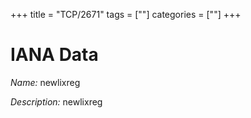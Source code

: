 +++
title = "TCP/2671"
tags = [""]
categories = [""]
+++

# IANA Data

_Name:_ newlixreg

_Description:_ newlixreg

